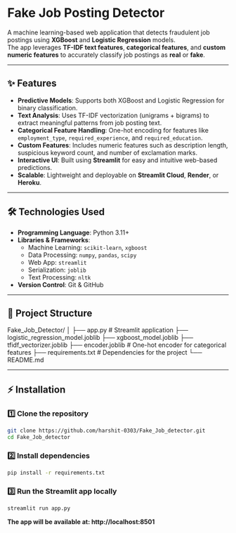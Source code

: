 # Fake Job Posting Detector

A machine learning-based web application that detects fraudulent job postings using **XGBoost** and **Logistic Regression** models.  
The app leverages **TF-IDF text features**, **categorical features**, and **custom numeric features** to accurately classify job postings as **real** or **fake**.

---

## ✨ Features

- **Predictive Models**: Supports both XGBoost and Logistic Regression for binary classification.  
- **Text Analysis**: Uses TF-IDF vectorization (unigrams + bigrams) to extract meaningful patterns from job posting text.  
- **Categorical Feature Handling**: One-hot encoding for features like `employment_type`, `required_experience`, and `required_education`.  
- **Custom Features**: Includes numeric features such as description length, suspicious keyword count, and number of exclamation marks.  
- **Interactive UI**: Built using **Streamlit** for easy and intuitive web-based predictions.  
- **Scalable**: Lightweight and deployable on **Streamlit Cloud**, **Render**, or **Heroku**.  

---

## 🛠️ Technologies Used

- **Programming Language**: Python 3.11+  
- **Libraries & Frameworks**:  
  - Machine Learning: `scikit-learn`, `xgboost`  
  - Data Processing: `numpy`, `pandas`, `scipy`  
  - Web App: `streamlit`  
  - Serialization: `joblib`  
  - Text Processing: `nltk`  
- **Version Control**: Git & GitHub  

---

## 📂 Project Structure
Fake_Job_Detector/
│
├── app.py # Streamlit application
├── logistic_regression_model.joblib
├── xgboost_model.joblib
├── tfidf_vectorizer.joblib
├── encoder.joblib # One-hot encoder for categorical features
├── requirements.txt # Dependencies for the project
└── README.md

---

## ⚡ Installation

### 1️⃣ Clone the repository  
```bash
git clone https://github.com/harshit-0303/Fake_Job_detector.git
cd Fake_Job_detector
```

### 2️⃣ Install dependencies
```bash
pip install -r requirements.txt
```

### 3️⃣ Run the Streamlit app locally
```bash
streamlit run app.py
```

**The app will be available at: http://localhost:8501**
 

